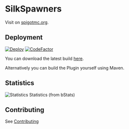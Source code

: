 # SilkSpawners

Visit on [spigotmc.org](https://www.spigotmc.org/resources/silkspawners-versions-1-8-8-1-18-2.60063/).

## Deployment

[![Deploy](https://github.com/CorneliusMa/SilkSpawners_v2/actions/workflows/deploy.yml/badge.svg)](https://github.com/CorneliusMa/SilkSpawners_v2/actions/workflows/deploy.yml)
[![CodeFactor](https://www.codefactor.io/repository/github/corneliusma/silkspawners_v2/badge/master)](https://www.codefactor.io/repository/github/corneliusma/silkspawners_v2/overview/master)

You can download the latest build [here](https://storage.googleapis.com/silkspawners/SilkSpawners_v2.jar).

Alternatively you can build the Plugin yourself using Maven.

## Statistics
![Statistics](https://bstats.org/signatures/bukkit/Silk%20Spawners.svg)
Statistics (from bStats)

## Contributing

See [Contributing](CONTRIBUTING.md)
